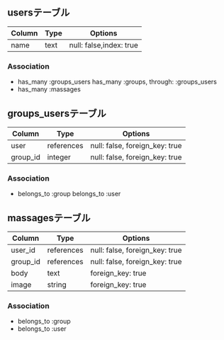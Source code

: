 ## usersテーブル

|Column|Type|Options|
|------|----|-------|
|name|text|null: false,index: true|

### Association
- has_many :groups_users
  has_many :groups, through: :groups_users
- has_many :massages


## groups_usersテーブル

|Column|Type|Options|
|------|----|-------|
|user|references|null: false, foreign_key: true|
|group_id|integer|null: false, foreign_key: true|

### Association
- belongs_to :group
  belongs_to :user


## massagesテーブル

|Column|Type|Options|
|------|----|-------|
|user_id|references|null: false, foreign_key: true|
|group_id|references|null: false, foreign_key: true|
|body|text|foreign_key: true|
|image|string|foreign_key: true|

### Association
- belongs_to :group
- belongs_to :user